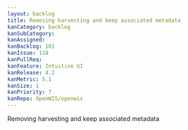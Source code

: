 ```yaml
---
layout: backlog
title: Removing harvesting and keep associated metadata
kanCategory: backlog
kanSubCategory:
kanAssigned:
kanBacklog: 101
kanIssue: 118
kanPullReq:
kanFeature: Intuitive UI
kanRelease: 4.2
kanMetric: 5.1
kanSize: 1
kanPriority: 7
kanRepo: OpenWIS/openwis
---
```

Removing harvesting and keep associated metadata
